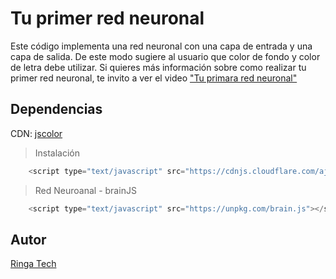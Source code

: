 # Tu primer red neuronal
Este código implementa una red neuronal con una capa de entrada y una capa de salida.
De este modo sugiere al usuario que color de fondo y color de letra debe utilizar.
Si quieres más información sobre como realizar tu primer red neuronal, te invito a ver el video ["Tu primara red neuronal"](https://www.youtube.com/watch?v=UNFFLJPW7KQ)


## Dependencias
CDN: [jscolor](https://jscolor.com/)
> Instalación
```js
    <script type="text/javascript" src="https://cdnjs.cloudflare.com/ajax/libs/jscolor/2.4.5/jscolor.min.js"></script>
```
> Red Neuroanal - brainJS
```js
    <script type="text/javascript" src="https://unpkg.com/brain.js"></script>
```


## Autor
[Ringa Tech](https://https://www.youtube.com/channel/UCm9QZ70KuIVShztZ7HmE4NQ)